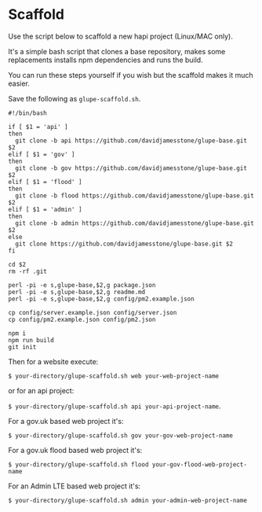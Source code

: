 # Scaffold

Use the script below to scaffold a new hapi project (Linux/MAC only).

It's a simple bash script that clones a base repository, makes some replacements installs npm dependencies and runs the build.

You can run these steps yourself if you wish but the scaffold makes it much easier.

Save the following as `glupe-scaffold.sh`.

```shell
#!/bin/bash 

if [ $1 = 'api' ]
then
  git clone -b api https://github.com/davidjamesstone/glupe-base.git $2
elif [ $1 = 'gov' ]
then
  git clone -b gov https://github.com/davidjamesstone/glupe-base.git $2
elif [ $1 = 'flood' ]
then
  git clone -b flood https://github.com/davidjamesstone/glupe-base.git $2
elif [ $1 = 'admin' ]
then
  git clone -b admin https://github.com/davidjamesstone/glupe-base.git $2
else
  git clone https://github.com/davidjamesstone/glupe-base.git $2
fi

cd $2
rm -rf .git

perl -pi -e s,glupe-base,$2,g package.json
perl -pi -e s,glupe-base,$2,g readme.md
perl -pi -e s,glupe-base,$2,g config/pm2.example.json

cp config/server.example.json config/server.json
cp config/pm2.example.json config/pm2.json

npm i
npm run build
git init
```

Then for a website execute:

`$ your-directory/glupe-scaffold.sh web your-web-project-name`

or for an api project:

`$ your-directory/glupe-scaffold.sh api your-api-project-name`.

For a gov.uk based web project it's:

`$ your-directory/glupe-scaffold.sh gov your-gov-web-project-name`

For a gov.uk flood based web project it's:

`$ your-directory/glupe-scaffold.sh flood your-gov-flood-web-project-name`

For an Admin LTE based web project it's:

`$ your-directory/glupe-scaffold.sh admin your-admin-web-project-name`

